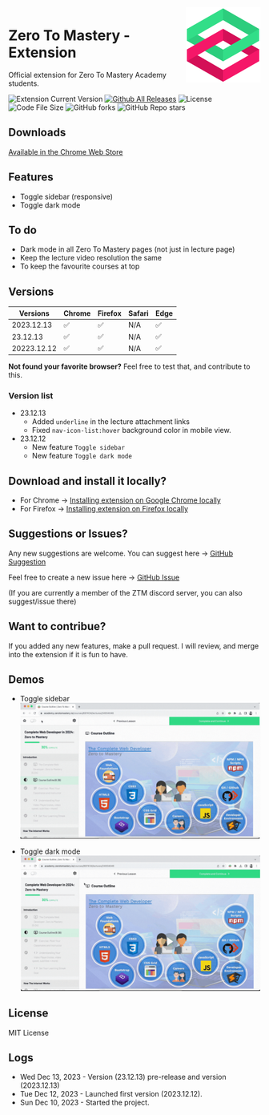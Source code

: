 <img align="right" width="150" height="150" src="./assets/ztm-logo.png">

# Zero To Mastery - Extension

Official extension for Zero To Mastery Academy students.

![Extension Current Version](https://img.shields.io/github/manifest-json/v/sithu-khant/ztm-extension)
[![Github All Releases](https://img.shields.io/github/downloads/sithu-khant/ztm-extension/total.svg)]()
![License](https://img.shields.io/github/license/sithu-khant/ztm-extension)
![Code File Size](https://img.shields.io/github/languages/code-size/sithu-khant/ztm-extension)
![GitHub forks](https://img.shields.io/github/forks/sithu-khant/ztm-extension)
![GitHub Repo stars](https://img.shields.io/github/stars/sithu-khant/ztm-extension)

## Downloads

<a href="https://chromewebstore.google.com/detail/zero-to-mastery/hbcijdniocfclnfmjldkhjdepijfoeim" target="_blank">[Available in the Chrome Web Store](https://storage.googleapis.com/web-dev-uploads/image/WlD8wC6g8khYWPJUsQceQkhXSlv1/iNEddTyWiMfLSwFD6qGq.png)</a>


## Features

* Toggle sidebar (responsive)
* Toggle dark mode

## To do

* Dark mode in all Zero To Mastery pages (not just in lecture page)
* Keep the lecture video resolution the same
* To keep the favourite courses at top


## Versions

| Versions  | Chrome | Firefox | Safari | Edge |
|-----------|--------|---------|--------|------|
| 2023.12.13 | ✅      | ✅       | N/A    | ✅    |
| 23.12.13 | ✅      | ✅       | N/A    | ✅    |
| 20223.12.12 | ✅      | ✅       | N/A    | ✅    |

**Not found your favorite browser?** Feel free to test that, and contribute to this.

### Version list

* 23.12.13
	* Added `underline` in the lecture attachment links
	* Fixed `nav-icon-list:hover` background color in mobile view.
* 23.12.12
	* New feature `Toggle sidebar`
	* New feature `Toggle dark mode`


## Download and install it locally?

* For Chrome -> [Installing extension on Google Chrome locally](./docs/install-on-chrome.md)
* For Firefox -> [Installing extension on Firefox locally](./docs/install-on-firefox.md)


## Suggestions or Issues?

Any new suggestions are welcome. You can suggest here -> [GitHub Suggestion](https://github.com/sithu-khant/ztm-extension/issues)

Feel free to create a new issue here -> [GitHub Issue](https://github.com/sithu-khant/ztm-extension/issues)

(If you are currently a member of the ZTM discord server, you can also suggest/issue there)

## Want to contribue?

If you added any new features, make a pull request. I will review, and merge into the extension if it is fun to have.


## Demos

* Toggle sidebar
![](assets/demo-gifs/sidebar-demo.gif)

* Toggle dark mode
![](assets/demo-gifs/darkmode-demo.gif)


## License

MIT License


## Logs

* Wed Dec 13, 2023 - Version (23.12.13) pre-release and version (2023.12.13)
* Tue Dec 12, 2023 - Launched first version (2023.12.12).
* Sun Dec 10, 2023 - Started the project.
